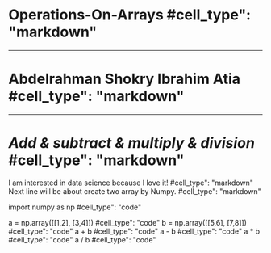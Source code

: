 # Operations-On-Arrays                                            #cell_type": "markdown"
________________________________________
# Abdelrahman Shokry Ibrahim Atia                                 #cell_type": "markdown"
______________________________________________
# _Add & subtract & multiply & division_                          #cell_type": "markdown"

I am interested in data science because I love it!                #cell_type": "markdown"
Next line will be about create two array by Numpy.                #cell_type": "markdown"

import numpy as np                                                #cell_type": "code"

a = np.array([[1,2],
              [3,4]])                                             #cell_type": "code"
b = np.array([[5,6],
              [7,8]])                                             #cell_type": "code"
a + b                                                             #cell_type": "code"
a - b                                                             #cell_type": "code"
a * b                                                             #cell_type": "code"
a / b                                                             #cell_type": "code"
